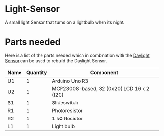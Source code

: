 # Light-Sensor
A small light Sensor that turns on a lightbulb when its night.

# Parts needed
Here is a list of the parts needed which in combination with the [Daylight Sensor](resources/Daylight_Sensor.pdf) can be used to rebuild the Daylight Sensor.

|Name|Quantity|Component                                 |
|----|--------|------------------------------------------|
|U1  |1       | Arduino Uno R3                           |
|U2  |1       |MCP23008-based, 32 (0x20) LCD 16 x 2 (I2C)|
|S1  |1       | Slideswitch                              |
|R1  |1       | Photoresistor                            |
|R2  |1       |1 kΩ Resistor                             |
|L1  |1       | Light bulb                               |
